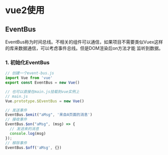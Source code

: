# vue2使用

## EventBus

EventBus称为时间总线。不相关的组件可以通信，如果项目不需要类似Vuex这样的库来数据通信，可以考虑事件总线。但是DOM渲染后on方法才能
监听到数据。

### 1. 初始化EventBus

```javascript
// 创建一个event-bus.js
import Vue from 'vue'
export const EventBus = new Vue()

// 也可以直接在main.js挂载到vue实例上
// main.js
Vue.prototype.$EventBus = new Vue()

// 发送事件
EventBus.$emit("aMsg", '来自A页面的消息')
// 接收事件
EventBus.$on("aMsg", (msg) => {
  // 发送来的消息
  console.log(msg)
});
// 移除事件
EventBus.$off('aMsg', {})
```
